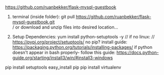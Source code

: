 https://github.com/ruanbekker/flask-mysql-guestbook

1. terminal (inside folder): git pull https://github.com/ruanbekker/flask-mysql-guestbook.git  
/ or download and unzip files into desired location...

2. Setup Dependencies:
yum install python-setuptools -y // if no linux:
// https://pypi.org/project/setuptools/
no pip? install guide:
https://packaging.python.org/tutorials/installing-packages/
if python doesn't appear in bash properly- follow this guide:
https://docs.python-guide.org/starting/install3/win/#install3-windows

pip install setuptools
easy_install pip
pip install virtualenv